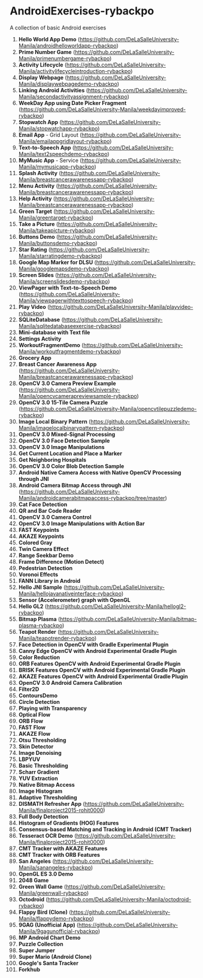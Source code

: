 # AndroidExercises-rybackpo

A collection of basic Android exercises

1. **Hello World App Demo** (https://github.com/DeLaSalleUniversity-Manila/androidhelloworldapp-rybackpo)
2. **Prime Number Game** (https://github.com/DeLaSalleUniversity-Manila/primenumbergame-rybackpo)
3. **Activity Lifecycle** (https://github.com/DeLaSalleUniversity-Manila/activitylifecycleintroduction-rybackpo)
4. **Display Webpage** (https://github.com/DeLaSalleUniversity-Manila/displaywebpagedemo-rybackpo)
5. **Linking Android Activities** (https://github.com/DeLaSalleUniversity-Manila/secondactivityassignment-rybackpo)
6. **WeekDay App using Date Picker Fragment** (https://github.com/DeLaSalleUniversity-Manila/weekdayimproved-rybackpo)
7. **Stopwatch App** (https://github.com/DeLaSalleUniversity-Manila/stopwatchapp-rybackpo)
8. **Email App** - Grid Layout (https://github.com/DeLaSalleUniversity-Manila/emailappgridlayout-rybackpo)
9. **Text-to-Speech App** (https://github.com/DeLaSalleUniversity-Manila/text2speechdemo-rybackpo)
10. **MyMusic App** - Service (https://github.com/DeLaSalleUniversity-Manila/mymusicapp-rybackpo)
11. **Splash Activity** (https://github.com/DeLaSalleUniversity-Manila/breastcancerawarenessapp-rybackpo)
12. **Menu Activity** (https://github.com/DeLaSalleUniversity-Manila/breastcancerawarenessapp-rybackpo)
13. **Help Activity** (https://github.com/DeLaSalleUniversity-Manila/breastcancerawarenessapp-rybackpo)
14. **Green Target** (https://github.com/DeLaSalleUniversity-Manila/greentarget-rybackpo)
15. **Take a Picture** (https://github.com/DeLaSalleUniversity-Manila/takeapicture-rybackpo)
16. **Buttons Demo** (https://github.com/DeLaSalleUniversity-Manila/buttonsdemo-rybackpo)
17. **Star Rating** (https://github.com/DeLaSalleUniversity-Manila/starratingdemo-rybackpo)
18. **Google Map Marker for DLSU** (https://github.com/DeLaSalleUniversity-Manila/googlemapsdemo-rybackpo)
19. **Screen Slides** (https://github.com/DeLaSalleUniversity-Manila/screenslidesdemo-rybackpo)
20. **ViewPager with Text-to-Speech Demo** (https://github.com/DeLaSalleUniversity-Manila/viewpagerwithtexttospeech-rybackpo)
21. **Play Video** (https://github.com/DeLaSalleUniversity-Manila/playvideo-rybackpo)
22. **SQLiteDatabase** (https://github.com/DeLaSalleUniversity-Manila/sqlitedatabaseexercise-rybackpo)
23. **Mini-database with Text file** 
24. **Settings Activity** 
25. **WorkoutFragmentDemo** (https://github.com/DeLaSalleUniversity-Manila/workoutfragmentdemo-rybackpo)
26. **Grocery App** 
27. **Breast Cancer Awareness App** (https://github.com/DeLaSalleUniversity-Manila/breastcancerawarenessapp-rybackpo)
28. **OpenCV 3.0 Camera Preview Example** (https://github.com/DeLaSalleUniversity-Manila/opencvcamerapreviewsample-rybackpo)
29. **OpenCV 3.0 15-Tile Camera Puzzle** (https://github.com/DeLaSalleUniversity-Manila/opencvtilepuzzledemo-rybackpo)
30. **Image Local Binary Pattern** (https://github.com/DeLaSalleUniversity-Manila/imagelocalbinarypattern-rybackpo)
31. **OpenCV 3.0 Mixed-Signal Processing**   
32. **OpenCV 3.0 Face Detection Sample** 
33. **OpenCV 3.0 Image Manipulations** 
34. **Get Current Location and Place a Marker** 
35. **Get Neighboring Hospitals** 
36. **OpenCV 3.0 Color Blob Detection Sample** 
37. **Android Native Camera Access with Native OpenCV Processing through JNI**
38. **Android Camera Bitmap Access through JNI**  (https://github.com/DeLaSalleUniversity-Manila/androidcamerabitmapaccess-rybackpo/tree/master)
39. **Cat Face Detection** 
40. **QR and Bar Code Reader** 
41. **OpenCV 3.0 Camera Control** 
42. **OpenCV 3.0 Image Manipulations with Action Bar**
43. **FAST Keypoints** 
44. **AKAZE Keypoints** 
45. **Colored Gray** 
46. **Twin Camera Effect**
47. **Range Seekbar Demo** 
48. **Frame Difference (Motion Detect)**
49. **Pedestrian Detection** 
50. **Voronoi Effects** 
51. **FANN Library in Android** 
52. **Hello JNI Sample** (https://github.com/DeLaSalleUniversity-Manila/hellojavanativeinterface-rybackpo)
53. **Sensor (Accelerometer) graph with OpenGL** 
54. **Hello GL2** (https://github.com/DeLaSalleUniversity-Manila/hellogl2-rybackpo)
55. **Bitmap Plasma** (https://github.com/DeLaSalleUniversity-Manila/bitmap-plasma-rybackpo)
56. **Teapot Render** (https://github.com/DeLaSalleUniversity-Manila/teapotrender-rybackpo)
57. **Face Detection in OpenCV with Gradle Experimental Plugin** 
58. **Canny Edge OpenCV with Android Experimental Gradle Plugin** 
59. **Color Reduction** 
60. **ORB Features OpenCV with Android Experimental Gradle Plugin** 
61. **BRISK Features OpenCV with Android Experimental Gradle Plugin** 
62. **AKAZE Features OpenCV with Android Experimental Gradle Plugin** 
63. **OpenCV 3.0 Android Camera Calibration** 
64. **Filter2D** 
65. **ContoursDemo** 
66. **Circle Detection** 
67. **Playing with Transparency** 
68. **Optical Flow** 
69. **ORB Flow** 
70. **FAST Flow** 
71. **AKAZE Flow** 
72. **Otsu Thresholding** 
73. **Skin Detector**
74. **Image Denoising** 
75. **LBPYUV** 
76. **Basic Thresholding** 
77. **Scharr Gradient**
78. **YUV Extraction** 
79. **Native Bitmap Access** 
80. **Image Histogram** 
81. **Adaptive Thresholding** 
82. **DISMATH Refresher App** (https://github.com/DeLaSalleUniversity-Manila/finalproject2015-rohit0000)
83. **Full Body Detection** 
84. **Histogram of Gradients (HOG) Features** 
85. **Consensus-based Matching and Tracking in Android (CMT Tracker)** 
86. **Tesseract OCR Demo** (https://github.com/DeLaSalleUniversity-Manila/finalproject2015-rohit0000)
87. **CMT Tracker with AKAZE Features** 
88. **CMT Tracker with ORB Features** 
89. **San Angeles** (https://github.com/DeLaSalleUniversity-Manila/sanangeles-rybackpo)
90. **OpenGL ES 3.0 Demo** 
91. **2048 Game** 
92. **Green Wall Game** (https://github.com/DeLaSalleUniversity-Manila/greenwall-rybackpo)
93. **Octodroid** (https://github.com/DeLaSalleUniversity-Manila/octodroid-rybackpo)
94. **Flappy Bird (Clone)** (https://github.com/DeLaSalleUniversity-Manila/flappydemo-rybackpo)
95. **9GAG (Unofficial App)** (https://github.com/DeLaSalleUniversity-Manila/9gagunofficial-rybackpo)
96. **MP Android Chart Demo** 
97. **Puzzle Collection** 
98. **Super Jumper** 
99. **Super Mario (Android Clone)** 
100. **Google's Santa Tracker** 
101. **Forkhub** 
